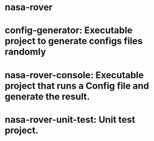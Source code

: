 # nasa-rover

# config-generator: Executable project to generate configs files randomly
# nasa-rover-console: Executable project that runs a Config file and generate the result.
# nasa-rover-unit-test: Unit test project.
